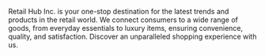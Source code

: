 Retail Hub Inc. is your one-stop destination for the latest trends and products in the retail world. We connect consumers to a wide range of goods, from everyday essentials to luxury items, ensuring convenience, quality, and satisfaction. Discover an unparalleled shopping experience with us.
